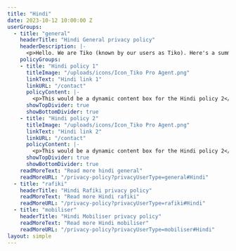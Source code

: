 ```yaml
---
title: "Hindi"
date: 2023-10-12 10:00:00 Z
userGroups:
  - title: "general"
    headerTitle: "Hindi General privacy policy"
    headerDescription: |-
      <p>Hello. We are Tiko (known by our users as Tiko). Here's a summary of how we protect your data and respect your privacy.</p>
    policyGroups: 
    - title: "Hindi policy 1"
      titleImage: "/uploads/icons/Icon_Tiko Pro Agent.png"
      linkText: "Hindi link 1"
      linkURL: "/contact"
      policyContent: |-
        <p>This would be a dynamic content box for the Hindi policy 2</p>
      showTopDivider: true
      showBottomDivider: true
    - title: "Hindi policy 2"
      titleImage: "/uploads/icons/Icon_Tiko Pro Agent.png"
      linkText: "Hindi link 2"
      linkURL: "/contact"
      policyContent: |-
        <p>This would be a dynamic content box for the Hindi policy 2</p>
      showTopDivider: true
      showBottomDivider: true
    readMoreText: "Read more hindi general"
    readMoreURL: "/privacy-policy?privacyUserType=general#Hindi"
  - title: "rafiki"
    headerTitle: "Hindi Rafiki privacy policy"
    readMoreText: "Read more Hindi rafiki"
    readMoreURL: "/privacy-policy?privacyUserType=rafiki#Hindi"
  - title: "mobiliser"
    headerTitle: "Hindi Mobiliser privacy policy"
    readMoreText: "Read more Hindi mobiliser"
    readMoreURL: "/privacy-policy?privacyUserType=mobiliser#Hindi"
layout: simple
---
```


